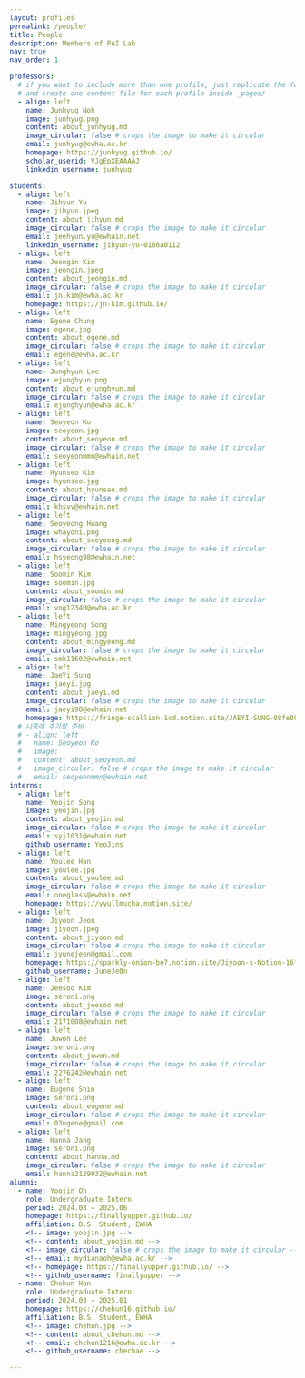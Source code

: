 ```yaml
---
layout: profiles
permalink: /people/
title: People
description: Members of PAI Lab
nav: true
nav_order: 1

professors:
  # if you want to include more than one profile, just replicate the following block
  # and create one content file for each profile inside _pages/
  - align: left
    name: Junhyug Noh
    image: junhyug.png
    content: about_junhyug.md
    image_circular: false # crops the image to make it circular
    email: junhyug@ewha.ac.kr
    homepage: https://junhyug.github.io/
    scholar_userid: VJgEpXEAAAAJ
    linkedin_username: junhyug

students:
  - align: left
    name: Jihyun Yu
    image: jihyun.jpeg
    content: about_jihyun.md
    image_circular: false # crops the image to make it circular
    email: jeehyun.yu@ewhain.net
    linkedin_username: jihyun-yu-0186a0112
  - align: left
    name: Jeongin Kim
    image: jeongin.jpeg
    content: about_jeongin.md
    image_circular: false # crops the image to make it circular
    email: jn.kim@ewha.ac.kr
    homepage: https://jn-kim.github.io/
  - align: left
    name: Egene Chung
    image: egene.jpg
    content: about_egene.md
    image_circular: false # crops the image to make it circular
    email: egene@ewha.ac.kr
  - align: left
    name: Junghyun Lee
    image: ejunghyun.png
    content: about_ejunghyun.md
    image_circular: false # crops the image to make it circular
    email: ejunghyun@ewha.ac.kr
  - align: left
    name: Seoyeon Ko
    image: seoyeon.jpg
    content: about_seoyeon.md
    image_circular: false # crops the image to make it circular
    email: seoyeonmmn@ewhain.net
  - align: left
    name: Hyunseo Kim
    image: hyunseo.jpg
    content: about_hyunseo.md
    image_circular: false # crops the image to make it circular
    email: khsvv@ewhain.net
  - align: left
    name: Seoyeong Hwang
    image: whayoni.png
    content: about_seoyeong.md
    image_circular: false # crops the image to make it circular
    email: hsyeong98@ewhain.net
  - align: left
    name: Soomin Kim
    image: soomin.jpg
    content: about_soomin.md
    image_circular: false # crops the image to make it circular
    email: vog12340@ewha.ac.kr
  - align: left
    name: Mingyeong Song
    image: mingyeong.jpg
    content: about_mingyeong.md
    image_circular: false # crops the image to make it circular
    email: smk11602@ewhain.net
  - align: left
    name: JaeYi Sung
    image: jaeyi.jpg
    content: about_jaeyi.md
    image_circular: false # crops the image to make it circular
    email: jaeyi98@ewhain.net
    homepage: https://fringe-scallion-1cd.notion.site/JAEYI-SUNG-08fe0855cdc14fab8af4471052cd2cd2?pvs=74
  # 나중에 추가할 준비
  # - align: left
  #   name: Seoyeon Ko
  #   image:
  #   content: about_seoyeon.md
  #   image_circular: false # crops the image to make it circular
  #   email: seoyeonmmn@ewhain.net
interns:
  - align: left
    name: Yeojin Song
    image: yeojin.jpg
    content: about_yeojin.md
    image_circular: false # crops the image to make it circular
    email: syj1031@ewhain.net
    github_username: YeoJins
  - align: left
    name: Youlee Han
    image: youlee.jpg
    content: about_youlee.md
    image_circular: false # crops the image to make it circular
    email: oneglass@ewhain.net
    homepage: https://yyullmucha.notion.site/
  - align: left
    name: Jiyoon Jeon
    image: jiyoon.jpeg
    content: about_jiyoon.md
    image_circular: false # crops the image to make it circular
    email: jyunejeon@gmail.com
    homepage: https://sparkly-onion-be7.notion.site/Jiyoon-s-Notion-16f8e2ec5d7a808e8dafd75f1d0d6604?source=copy_link
    github_username: JuneJe0n
  - align: left
    name: Jeesoo Kim
    image: seroni.png
    content: about_jeesoo.md
    image_circular: false # crops the image to make it circular
    email: 2171008@ewhain.net
  - align: left
    name: Juwon Lee
    image: seroni.png
    content: about_juwon.md
    image_circular: false # crops the image to make it circular
    email: 2276242@ewhain.net
  - align: left
    name: Eugene Shin
    image: seroni.png
    content: about_eugene.md
    image_circular: false # crops the image to make it circular
    email: 03ugene@gmail.com
  - align: left
    name: Hanna Jang
    image: seroni.png
    content: about_hanna.md
    image_circular: false # crops the image to make it circular
    email: hanna2129032@ewhain.net
alumni:
  - name: Yoojin Oh
    role: Undergraduate Intern
    period: 2024.03 — 2025.06
    homepage: https://finallyupper.github.io/
    affiliation: B.S. Student, EWHA
    <!-- image: yoojin.jpg -->
    <!-- content: about_yoojin.md -->
    <!-- image_circular: false # crops the image to make it circular -->
    <!-- email: mydianaoh@ewha.ac.kr -->
    <!-- homepage: https://finallyupper.github.io/ -->
    <!-- github_username: finallyupper -->
  - name: Chehun Han
    role: Undergraduate Intern
    period: 2024.03 — 2025.01
    homepage: https://chehun16.github.io/
    affiliation: B.S. Student, EWHA
    <!-- image: chehun.jpg -->
    <!-- content: about_chehun.md -->
    <!-- email: chehun1216@ewha.ac.kr -->
    <!-- github_username: chechae -->

---
```

